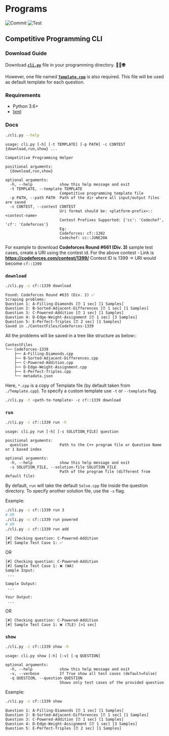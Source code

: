 # Programs

![Commit](https://github.com/adityaa30/cp-cli/workflows/Check%20Commit/badge.svg)
![Test](https://github.com/adityaa30/cp-cli/workflows/Test/badge.svg)

## Competitive Programming CLI

### Download Guide

Download [**`cli.py`**](https://raw.githubusercontent.com/adityaa30/cp-cli/master/cli.py) file in your programming directory. 🤖👾👽

However, one file named [**`Template.cpp`**](https://raw.githubusercontent.com/adityaa30/cp-cli/master/Template.cpp) is also required. This file will be used as default template for each question.

### Requirements

- Python 3.6+
- [lxml](https://pypi.org/project/lxml/)

### Docs

```bash
./cli.py --help
```

```text
usage: cli.py [-h] [-t TEMPLATE] [-p PATH] -c CONTEST {download,run,show} ...

Competitive Programming Helper

positional arguments:
  {download,run,show}

optional arguments:
  -h, --help            show this help message and exit
  -t TEMPLATE, --template TEMPLATE
                        Competitive programming template file
  -p PATH, --path PATH  Path of the dir where all input/output files are saved
  -c CONTEST, --contest CONTEST
                        Uri format should be: <platform-prefix>::<contest-name>
                        Contest Prefixes Supported: {'cc': 'Codechef', 'cf': 'Codeforces'}
                        Eg:
                        Codeforces: cf::1382
                        Codechef: cc::JUNE20A
```


For example to download **Codeforces Round #661 (Div. 3)** sample test cases, create a URI using the contest id.
For the above contest - Link is **https://codeforces.com/contest/1399/**
Contest ID is 1399 -> URI would become `cf::1399`

### `download`

```bash
./cli.py -c cf::1339 download
```

```text
Found: Codeforces Round #633 (Div. 2) ✅
Scraping problems:
Question 1: A-Filling-Diamonds [⏰ 1 sec] [1 Samples]
Question 2: B-Sorted-Adjacent-Differences [⏰ 1 sec] [1 Samples]
Question 3: C-Powered-Addition [⏰ 1 sec] [1 Samples]
Question 4: D-Edge-Weight-Assignment [⏰ 1 sec] [3 Samples]
Question 5: E-Perfect-Triples [⏰ 2 sec] [1 Samples]
Saved in ./ContestFiles/Codeforces-1339
```

All the problems will be saved in a tree like structure as below::

```text
ContestFiles
└── Codeforces-1339
    ├── A-Filling-Diamonds.cpp
    ├── B-Sorted-Adjacent-Differences.cpp
    ├── C-Powered-Addition.cpp
    ├── D-Edge-Weight-Assignment.cpp
    ├── E-Perfect-Triples.cpp
    └── metadata.json
```

Here, `*.cpp` is a copy of Template file (by default taken from `./Template.cpp`). To specify a custom template use `-t` or `--template` flag.

```bash
./cli.py -t <path-to-template> -c cf::1339 download
```

### `run`

```bash
./cli.py -c cf::1339 run -h
```

```text
usage: cli.py run [-h] [-s SOLUTION_FILE] question

positional arguments:
  question              Path to the C++ program file or Question Name or 1 based index

optional arguments:
  -h, --help            show this help message and exit
  -s SOLUTION_FILE, --solution-file SOLUTION_FILE
                        Path of the program file (different from default file)
```

By default, `run` will take the default `Solve.cpp` file inside the question directory. To specify another solution file, use the `-s` flag.

Example:

```bash
./cli.py -c cf::1339 run 3
# OR
./cli.py -c cf::1339 run powered
# OR
./cli.py -c cf::1339 run add
```

```text
[#] Checking question: C-Powered-Addition
[#] Sample Test Case 1: ✅
```

OR

```text
[#] Checking question: C-Powered-Addition
[#] Sample Test Case 1: ❌ (WA)
Sample Input:
 ...

Sample Output:
 ...

Your Output:
 ...
```

OR

```text
[#] Checking question: C-Powered-Addition
[#] Sample Test Case 1: ❌ (TLE) [>1 sec]
```

### `show`

```bash
./cli.py -c cf::1339 show -h
```

```text
usage: cli.py show [-h] [-v] [-q QUESTION]

optional arguments:
  -h, --help            show this help message and exit
  -v, --verbose         If True show all test cases (default=False)
  -q QUESTION, --question QUESTION
                        Shows only test cases of the provided question
```

Example:

```bash
./cli.py -c cf::1339 show
```

```text
Question 1: A-Filling-Diamonds [⏰ 1 sec] [1 Samples]
Question 2: B-Sorted-Adjacent-Differences [⏰ 1 sec] [1 Samples]
Question 3: C-Powered-Addition [⏰ 1 sec] [1 Samples]
Question 4: D-Edge-Weight-Assignment [⏰ 1 sec] [3 Samples]
Question 5: E-Perfect-Triples [⏰ 2 sec] [1 Samples]
```

